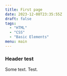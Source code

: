 ```yaml
---
title: First page
date: 2023-12-08T23:35:55Z
draft: false
tags:
  - "HTML"
  - "CSS"
  - "Basic Elements"
menu: main
---
```


### Header test

Some text. Test.

